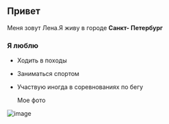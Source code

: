 ## Привет 
Меня зовут Лена.Я живу в городе **Санкт- Петербург**

### Я люблю

- Ходить в походы 
- Заниматься спортом
- Участвую иногда в соревнованиях по бегу 
  
  Мое фото
  
![image](https://user-images.githubusercontent.com/120948039/210551709-8214ec65-4224-47f5-aa62-7ef2ff799ffd.png)




